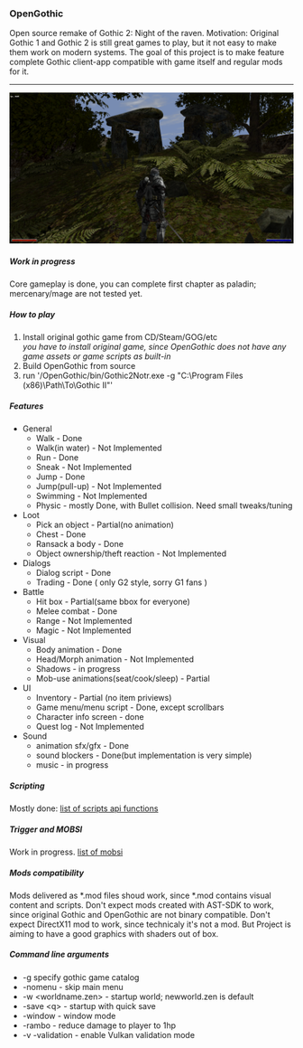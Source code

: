 ### OpenGothic
Open source remake of Gothic 2: Night of the raven.
Motivation: Original Gothic 1 and Gothic 2 is still great games to play, but it not easy to make them work on modern systems.
The goal of this project is to make feature complete Gothic client-app compatible with game itself and regular mods for it.

----
![Screenshoot](doc/scr0.png)
##### Work in progress
Core gameplay is done, you can complete first chapter as paladin; mercenary/mage are not tested yet.

##### How to play
1. Install original gothic game from CD/Steam/GOG/etc  
*you have to install original game, since OpenGothic does not have any game assets or game scripts as built-in*
2. Build OpenGothic from source
3. run '/OpenGothic/bin/Gothic2Notr.exe -g "C:\Program Files (x86)\Path\To\Gothic II"'

##### Features
* General
    * Walk - Done
    * Walk(in water) - Not Implemented
    * Run - Done
    * Sneak - Not Implemented
    * Jump - Done
    * Jump(pull-up) - Not Implemented
    * Swimming - Not Implemented
    * Physic - mostly Done, with Bullet collision. Need small tweaks/tuning
* Loot
    * Pick an object - Partial(no animation)
    * Chest - Done
    * Ransack a body - Done
    * Object ownership/theft reaction - Not Implemented 
* Dialogs
    * Dialog script - Done
    * Trading - Done ( only G2 style, sorry G1 fans )
* Battle
    * Hit box - Partial(same bbox for everyone) 
    * Melee combat - Done
    * Range - Not Implemented
    * Magic - Not Implemented
* Visual
    * Body animation - Done
    * Head/Morph animation - Not Implemented
    * Shadows - in progress
    * Mob-use animations(seat/cook/sleep) - Partial
* UI
    * Inventory - Partial (no item priviews)
    * Game menu/menu script - Done, except scrollbars
    * Character info screen - done
    * Quest log - Not Implemented 
* Sound
    * animation sfx/gfx - Done
    * sound blockers - Done(but implementation is very simple)
    * music - in progress

##### Scripting
Mostly done: [list of scripts api functions](doc/script_api.md)

##### Trigger and MOBSI
Work in progress.
[list of mobsi](doc/vob.md)

##### Mods compatibility
Mods delivered as *.mod files shoud work, since *.mod contains visual content and scripts.
Don't expect mods created with AST-SDK to work, since original Gothic and OpenGothic are not binary compatible.
Don't expect DirectX11 mod to work, since technicaly it's not a mod. But Project is aiming to have a good graphics with shaders out of box.


##### Command line arguments
* -g specify gothic game catalog
* -nomenu - skip main menu
* -w <worldname.zen> - startup world; newworld.zen is default
* -save \<q> - startup with quick save
* -window - window mode
* -rambo - reduce damage to player to 1hp
* -v -validation - enable Vulkan validation mode
